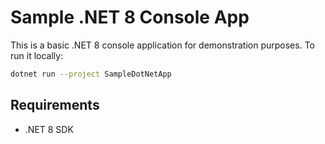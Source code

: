 # Sample .NET 8 Console App

This is a basic .NET 8 console application for demonstration purposes.
To run it locally:

```bash
dotnet run --project SampleDotNetApp
```

## Requirements
- .NET 8 SDK